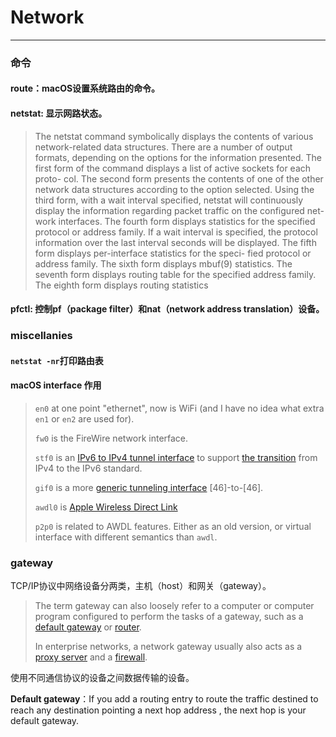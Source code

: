 # Network

---

### 命令
#### route：macOS设置系统路由的命令。
#### netstat: 显示网路状态。

>  The netstat command symbolically displays the contents of various network-related data structures.  There are a number of output formats,
>      depending on the options for the information presented.  The first form of the command displays a list of active sockets for each proto-
>      col.  The second form presents the contents of one of the other network data structures according to the option selected. Using the third
>      form, with a wait interval specified, netstat will continuously display the information regarding packet traffic on the configured net-
>      work interfaces.  The fourth form displays statistics for the specified protocol or address family. If a wait interval is specified, the
>      protocol information over the last interval seconds will be displayed.  The fifth form displays per-interface statistics for the speci-
>      fied protocol or address family.  The sixth form displays mbuf(9) statistics.  The seventh form displays routing table for the specified
>      address family.  The eighth form displays routing statistics

#### pfctl: 控制pf（package filter）和nat（network address translation）设备。

### miscellanies

#### `netstat -nr`打印路由表 

#### macOS interface 作用

> `en0` at one point "ethernet", now is WiFi (and I have no idea what extra `en1` or `en2` are used for).
>
> `fw0` is the FireWire network interface.
>
> `stf0` is an [IPv6 to IPv4 tunnel interface](https://www.freebsd.org/cgi/man.cgi?gif(4)) to support [the transition](http://en.wikipedia.org/wiki/6to4) from IPv4 to the IPv6 standard.
>
> `gif0` is a more [generic tunneling interface](https://www.freebsd.org/cgi/man.cgi?gif(4)) [46]-to-[46].
>
> `awdl0` is [Apple Wireless Direct Link](https://stackoverflow.com/questions/19587701/what-is-awdl-apple-wireless-direct-link-and-how-does-it-work)
>
> `p2p0` is related to AWDL features. Either as an old version, or virtual interface with different semantics than `awdl`.



### gateway

TCP/IP协议中网络设备分两类，主机（host）和网关（gateway）。

> The term gateway can also loosely refer to a computer or computer program configured to perform the tasks of a gateway, such as a [default gateway](https://en.wikipedia.org/wiki/Default_gateway) or [router](https://en.wikipedia.org/wiki/Router_(computing)).
>
> In enterprise networks, a network gateway usually also acts as a [proxy server](https://en.wikipedia.org/wiki/Proxy_server) and a [firewall](https://en.wikipedia.org/wiki/Firewall_(computing)).

使用不同通信协议的设备之间数据传输的设备。

**Default gateway**：If you add a routing entry to route the traffic destined to reach any destination pointing a next hop address , the next hop is your default gateway.
